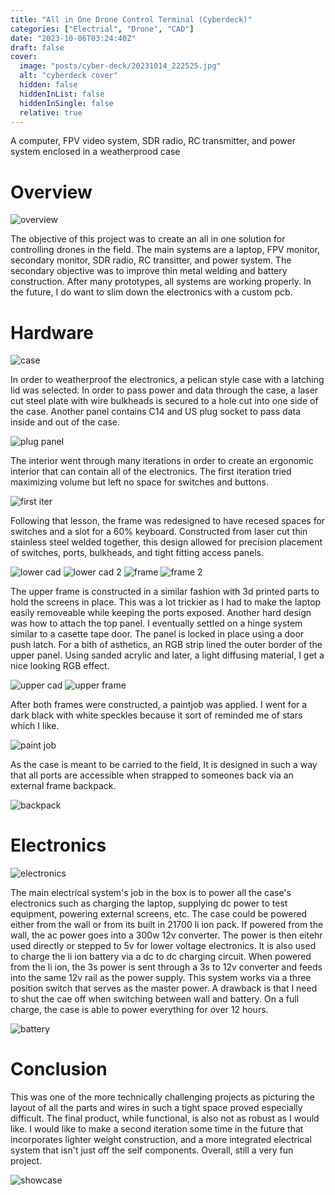```yaml
---
title: "All in One Drone Control Terminal (Cyberdeck)"
categories: ["Electrial", "Drone", "CAD"]
date: "2023-10-06T03:24:40Z"
draft: false
cover:
  image: "posts/cyber-deck/20231014_222525.jpg"
  alt: "cyberdeck cover"
  hidden: false
  hiddenInList: false
  hiddenInSingle: false
  relative: true
---
```


A computer, FPV video system, SDR radio, RC transmitter, and power system enclosed in a weatherprood case

# Overview

![overview](20231014_222821.jpg)

The objective of this project was to create an all in one solution for controlling drones in the field. The main systems are a laptop, FPV monitor, secondary monitor, SDR radio, RC transitter, and power system. The secondary objective was to improve thin metal welding and battery construction. After many prototypes, all systems are working properly. In the future, I do want to slim down the electronics with a custom pcb.

# Hardware

![case](20231008_184500.jpg)

In order to weatherproof the electronics, a pelican style case with a latching lid was selected. In order to pass power and data through the case, a laser cut steel plate with wire bulkheads is secured to a hole cut into one side of the case. Another panel contains C14 and US plug socket to pass data inside and out of the case. 

![plug panel](20230616_113127.jpg)

The interior went through many iterations in order to create an ergonomic interior that can contain all of the electronics. The first iteration tried maximizing volume but left no space for switches and buttons. 

![first iter](20230616_135321.jpg)

Following that lesson, the frame was redesigned to have recesed spaces for switches and a slot for a 60% keyboard. Constructed from laser cut thin stainless steel welded together, this design allowed for precision placement of switches, ports, bulkheads, and tight fitting access panels. 

![lower cad](Screenshot2024-07-12200618.png)
![lower cad 2](Screenshot2024-07-12200647.png)
![frame](20231008_184504.jpg)
![frame 2](20231008_184520.jpg)

The upper frame is constructed in a similar fashion with 3d printed parts to hold the screens in place. This was a lot trickier as I had to make the laptop easily removeable while keeping the ports exposed. Another hard design was how to attach the top panel. I eventually settled on a hinge system similar to a casette tape door. The panel is locked in place using a door push latch. For a bith of asthetics, an RGB strip lined the outer border of the upper panel. Using sanded acrylic and
later, a light diffusing material, I get a nice looking RGB effect. 

![upper cad](Screenshot2024-07-12200539.png)
![upper frame](20231011_095029.jpg)

After both frames were constructed, a paintjob was applied. I went for a dark black with white speckles because it sort of reminded me of stars which I like.

![paint job](20231011_172050.jpg)

As the case is meant to be carried to the field, It is designed in such a way that all ports are accessible when strapped to someones back via an external frame backpack.

![backpack](20231014_224138.jpg)

# Electronics

![electronics](20231007_222240.jpg)

The main electrical system's job in the box is to power all the case's electronics such as charging the laptop, supplying dc power to test equipment, powering external screens, etc. The case could be powered either from the wall or from its built in 21700 li ion pack. If powered from the wall, the ac power goes into a 300w 12v converter. The power is then eitehr used directly or stepped to 5v for lower voltage electronics. It is also used to charge the li ion battery via a dc to dc charging
circuit. When powered from the li ion, the 3s power is sent through a 3s to 12v converter and feeds into the same 12v rail as the power supply. This system works via a three position switch that serves as the master power. A drawback is that I need to shut the cae off when switching between wall and battery. On a full charge, the case is able to power everything for over 12 hours. 

![battery](20231015_091848.jpg)

# Conclusion

This was one of the more technically challenging projects as picturing the layout of all the parts and wires in such a tight space proved especially difficult. The final product, while functional, is also not as robust as I would like. I would like to make a second iteration some time in the future that incorporates lighter weight construction, and a more integrated electrical system that isn't just off the self components. Overall, still a very fun project.

![showcase](20231015_140831.jpg)
